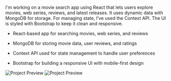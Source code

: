 I'm working on a movie search app using React that lets users explore movies, web series, reviews, and latest releases. It uses dynamic data with MongoDB for storage. For managing state, I’ve used the Context API. The UI is styled with Bootstrap to keep it clean and responsive.

- React-based app for searching movies, web series, and reviews

 - MongoDB for storing movie data, user reviews, and ratings

 - Context API used for state management to handle user preferences

 - Bootstrap for building a responsive UI with mobile-first design





![Project Preview](https://media-hosting.imagekit.io/9c2f01115aeb4cb5/Screenshot%202025-04-15%20232210.png?Expires=1839351754&Key-Pair-Id=K2ZIVPTIP2VGHC&Signature=ai5fYACUjJcJKLng6lDTZXM5ccXf1d6JYVXXvJvsD6A16QdkV1j~MybT27PTMuXAt4qbdTRFOhWcN9GLzhBt4DC9XpQ-1kwCb~M~m7RH6L7g3L~sHoxOL~vLisQRb9xfs2960siXxGbjgkFDoRDbjFoXp3NlLdOTRNVp4QxBeaINgWzTNGloSaKeLhVV5-H-HPacJ476KsiaY5x43dlTf~5Op9C0korbIRG1lOUtUpnKOHTw3kTuuUN8bk~ovFgy9F45AOmXXB64kXG7C8SvllzXaxVa7Y8BB8OHJOzEjMxh04jNbGyRTj0k0hZeDbCGc0B3LQlf7fF4y1Bu7LPlVw__)
![Project Preview](https://media-hosting.imagekit.io/b68b2f292ab74bc5/Screenshot%202025-04-14%20222035.png?Expires=1839351677&Key-Pair-Id=K2ZIVPTIP2VGHC&Signature=V63rMmgWCN8uFU1QF0ORwUOvVmd7CZQRMQZnnvrm4qQiP7fQJKrrcwt4XcG42EjghRBTeRJaxEbufsM6KYDJKFiOMnUAGIhyK6jV4e8ZdsKy1hDZgPCzhkTQdLvi67h2b6qkgTEWpA1D~9Kpy4q~lYyR33XK6z~1YR6eE0DtRl5STVZzwzUFZ2XyEHhVtC4O3ZwEqdE1RtYwZMpbV269-YLyiPqpG2Dbh5hhQqt8PrNPov0WN7y2BGgZG4EVkQiC1qQeSXLMGBmkKTcfLduiiZMeUZNZynJIhd9dJDsntJja4krXhpk4Bz~LceOAnzk7lJj-DI5l-VSE2GfkbQQVag__)
